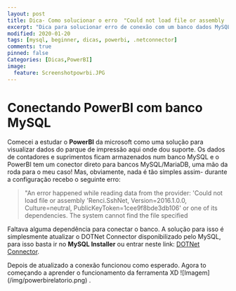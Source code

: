 ```yaml
---
layout: post
title: Dica- Como solucionar o erro  "Could not load file or assembly 'Renci.SshNe'" no PowerBI.
excerpt: "Dica para solucionar erro de conexão com um banco dados MySQL ao PowerBI. "
modified: 2020-01-20
tags: [mysql, beginner, dicas, powerbi, .netconnector]
comments: true
pinned: false
Categories: [Dicas,PowerBI]
image:
  feature: Screenshotpowrbi.JPG
---
```

# Conectando PowerBI com banco MySQL 

Comecei a estudar o **PowerBI** da microsoft como uma solução para visualizar dados do parque de impressão aqui onde dou suporte. Os dados de contadores e suprimentos ficam armazenados num banco MySQL e o PowerBI tem um conector direto para bancos MySQL/MariaDB, uma mão da roda para o meu caso! Mas, obviamente, nada é tão simples assim- durante a configuração recebo o seguinte erro:

>"An error happened while reading data from the provider: 'Could not load file or assembly 'Renci.SshNet, Version=2016.1.0.0, Culture=neutral, PublicKeyToken=1cee9f8bde3db106' or one of its dependencies. The system cannot find the file specified

Faltava alguma dependência para conectar o banco. A solução para isso é simplesmente atualizar o DOTNet Connector disponibilizado pelo MySQL, para isso basta ir no **MySQL Installer** ou entrar neste link: [DOTNet Connector](https://dev.mysql.com/downloads/connector/net/).

Depois de atualizado a conexão funcionou como esperado. Agora to começando a aprender o funcionamento da ferramenta XD
![Imagem] (/img/powerbirelatorio.png)
.
